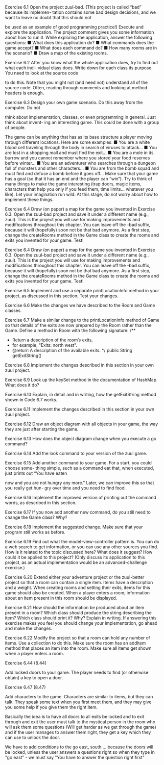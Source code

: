 Exercise 6.1 Open the project zuul-bad. (This project is called “bad” because its implemen-
tation contains some bad design decisions, and we want to leave no doubt that this should not

be used as an example of good programming practice!) Execute and explore the application.
The project comment gives you some information about how to run it.
While exploring the application, answer the following questions:
■ What does this application do?
■ What commands does the game accept?
■ What does each command do?
■ How many rooms are in the scenario?
■ Draw a map of the existing rooms.

Exercise 6.2 After you know what the whole application does, try to find out what each indi-
vidual class does. Write down for each class its purpose. You need to look at the source code

to do this. Note that you might not (and need not) understand all of the source code. Often,
reading through comments and looking at method headers is enough.

Exercise 6.3 Design your own game scenario. Do this away from the computer. Do not

think about implementation, classes, or even programming in general. Just think about invent-
ing an interesting game. This could be done with a group of people.

The game can be anything that has as its base structure a player moving through different
locations. Here are some examples:
■ You are a white blood cell traveling through the body in search of viruses to attack...
■ You are lost in a shopping mall and must find the exit...
■ You are a mole in its burrow and you cannot remember where you stored your food
reserves before winter...
■ You are an adventurer who searches through a dungeon full of monsters and other
characters...
■ You are from the bomb squad and must find and defuse a bomb before it goes off...
Make sure that your game has a goal (so that it has an end and the player can “win”). Try to
think of many things to make the game interesting (trap doors, magic items, characters that
help you only if you feed them, time limits... whatever you like). Let your imagination run wild.
At this stage, do not worry about how to implement these things.

Exercise 6.4 Draw (on paper) a map for the game you invented in Exercise 6.3. Open the
zuul-bad project and save it under a different name (e.g., zuul). This is the project you will use
for making improvements and modifications throughout this chapter. You can leave off the
-bad suffix, because it will (hopefully) soon not be that bad anymore.
As a first step, change the createRooms method in the Game class to create the rooms and
exits you invented for your game. Test!

Exercise 6.4 Draw (on paper) a map for the game you invented in Exercise 6.3. Open the
zuul-bad project and save it under a different name (e.g., zuul). This is the project you will use
for making improvements and modifications throughout this chapter. You can leave off the
-bad suffix, because it will (hopefully) soon not be that bad anymore.
As a first step, change the createRooms method in the Game class to create the rooms and
exits you invented for your game. Test!

Exercise 6.5 Implement and use a separate printLocationInfo method in your
project, as discussed in this section. Test your changes.

Exercise 6.6 Make the changes we have described to the Room and Game classes.

Exercise 6.7 Make a similar change to the printLocationInfo method of Game so that
details of the exits are now prepared by the Room rather than the Game. Define a method in
Room with the following signature:
/**
* Return a description of the room’s exits,
* for example, "Exits: north west".
* @return A description of the available exits.
*/
public String getExitString()

Exercise 6.8 Implement the changes described in this section in your own zuul project.

Exercise 6.9 Look up the keySet method in the documentation of HashMap. What does it do?

Exercise 6.10 Explain, in detail and in writing, how the getExitString method shown in
Code 6.7 works.

Exercise 6.11 Implement the changes described in this section in your own zuul project.

Exercise 6.12 Draw an object diagram with all objects in your game, the way they are just
after starting the game.

Exercise 6.13 How does the object diagram change when you execute a go command?

Exercise 6.14 Add the look command to your version of the zuul game.

Exercise 6.15 Add another command to your game. For a start, you could choose some-
thing simple, such as a command eat that, when executed, just prints out “You have eaten

now and you are not hungry any more.” Later, we can improve this so that you really get hun-
gry over time and you need to find food.

Exercise 6.16 Implement the improved version of printing out the command words, as
described in this section.

Exercise 6.17 If you now add another new command, do you still need to change the Game
class? Why?

Exercise 6.18 Implement the suggested change. Make sure that your program still works
as before.

Exercise 6.19 Find out what the model-view-controller pattern is. You can do a web search
to get information, or you can use any other sources you find. How is it related to the topic
discussed here? What does it suggest? How could it be applied to this project? (Only discuss
its application to this project, as an actual implementation would be an advanced-challenge
exercise.)

Exercise 6.20 Extend either your adventure project or the zuul-better project so that a room
can contain a single item. Items have a description and a weight. When creating rooms and
setting their exits, items for this game should also be created. When a player enters a room,
information about an item present in this room should be displayed.

Exercise 6.21 How should the information be produced about an item present in a room?
Which class should produce the string describing the item? Which class should print it?
Why? Explain in writing. If answering this exercise makes you feel you should change your
implementation, go ahead and make the changes.

Exercise 6.22 Modify the project so that a room can hold any number of items. Use a
collection to do this. Make sure the room has an addItem method that places an item into the
room. Make sure all items get shown when a player enters a room.



Exercise 6.44 (8.44)

Add locked doors to your game. The player needs to find (or otherwise obtain) a key to open a door.

Exercise 6.47 (8.47)

Add characters to the game. Characters are similar to items, but they can talk. They speak some text when you first meet them, and they may give you some help if you give them the right item.


Basically the idea is to have all doors to all exits be locked and to exit through and exit the user must talk to the mystical person 
in the room who will ask them some questions (Will get harder as we get through the game) and if the user manages to answer them right, they get a key which they can use to unlock the door. 

We have to add conditions to the go east, south ... because the doors will be locked, unless the user answers a questions right
so when they type in "go east" - we must say "You have to answer the question right first"

